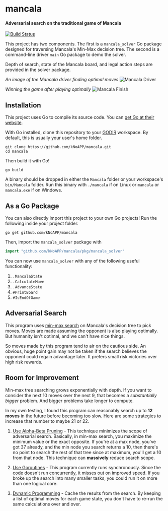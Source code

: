 # mancala
#### Adversarial search on the traditional game of Mancala
[![Build Status](https://travis-ci.org/kNoAPP/mancala.svg?branch=master)](https://travis-ci.org/kNoAPP/mancala)

This project has two components. The first is a `mancala_solver` Go package designed for traversing Mancala's 
Min-Max decision tree. The second is a command-line driver `main` Go package to demo the solver.

Depth of search, state of the Mancala board, and legal action steps are provided in the solver package.


*An image of the Mancala driver finding optimal moves*
![](https://i.imgur.com/ydFsb5I.png "Mancala Driver")

*Winning the game after playing optimally*
![](https://i.imgur.com/FDhi0I6.png "Mancala Finish")

## Installation
This project uses Go to compile its source code. You can [get Go at their website](https://golang.org/dl/).

With Go installed, clone this repository to your [GODIR](https://golang.org/cmd/go/#hdr-GOPATH_environment_variable) 
workspace. By default, this is usually your user's home folder.

```
git clone https://github.com/kNoAPP/mancala.git
cd mancala
```

Then build it with Go!
```
go build
```

A binary should be dropped in either the `Mancala` folder or your workspace's `bin/Mancala` folder. Run this binary
with `./mancala` if on Linux or `mancala` or `mancala.exe` if on Windows.

## As a Go Package
You can also directly import this project to your own Go projects! Run the following inside your project folder.
```
go get github.com/kNoAPP/mancala
```
Then, import the `mancala_solver` package with
```go
import "github.com/kNoAPP/mancala/pkg/mancala_solver"
```

You can now use `mancala_solver` with any of the following useful functionality:
1. `.MancalaState`
2. `.CalculateMove`
3. `.AdvanceState`
4. `#PrintBoard`
5. `#IsEndOfGame`

## Adversarial Search
This program uses [min-max search](https://www.cpp.edu/~ftang/courses/CS420/notes/adversarial%20search.pdf) on 
Mancala's decision tree to pick moves. Moves are made assuming the opponent is also playing optimally. 
But humanity isn't optimal, and we can't have nice things. 

So moves made by this program tend to air on the cautious side. An obvious, huge point gain may not be taken
if the search believes the opponent could regain advantage later. It prefers small risk victories over high risk 
rewards.

## Room for Improvement
Min-max tree searching grows exponentially with depth. If you want to consider the next 10 moves over the next 9, 
that becomes a *substantially bigger* problem. And bigger problems take longer to compute. 

In my own testing, I found this program can reasonably search up to **12 moves** in the future before becoming 
too slow. Here are some strategies to increase that number to maybe 21 or 22.

1. [Use Alpha-Beta Pruning](https://www.geeksforgeeks.org/minimax-algorithm-in-game-theory-set-4-alpha-beta-pruning/) - 
   This technique minimizes the scope of adversarial search. Basically, in min-max search, you maximize the minimum
   value or the exact opposite. If you're at a max node, you've got 37 already, and the min node you search returns a
   10, then there's no point to search the rest of that tree since at maximum, you'll get a 10 from that node. This
   technique can **massively** reduce search scope.
   
2. [Use Goroutines](https://tour.golang.org/concurrency/1) - This program currently runs synchronously. Since the 
   code doesn't run concurrently, it misses out on improved speed. If you broke up the search into many smaller tasks,
   you could run it on more than one logical core.
   
3. [Dynamic Programming](https://www.geeksforgeeks.org/dynamic-programming/) - Cache the results from the search. By
   keeping a list of optimal moves for each game state, you don't have to re-run the same calculations over and over.
